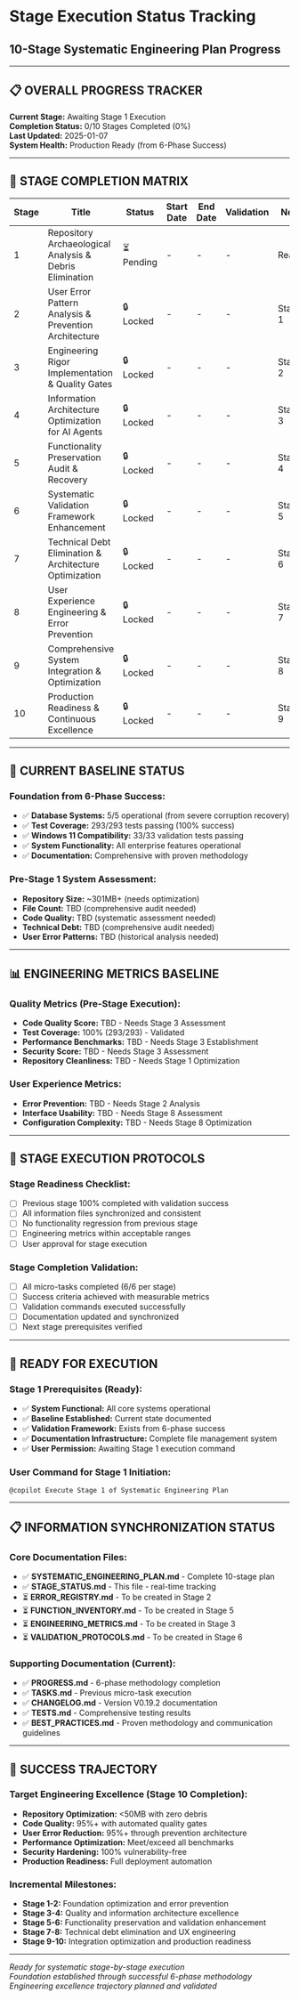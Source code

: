 # Stage Execution Status Tracking
## 10-Stage Systematic Engineering Plan Progress

---

## 📋 **OVERALL PROGRESS TRACKER**

**Current Stage:** Awaiting Stage 1 Execution  
**Completion Status:** 0/10 Stages Completed (0%)  
**Last Updated:** 2025-01-07  
**System Health:** Production Ready (from 6-Phase Success)

---

## 🎯 **STAGE COMPLETION MATRIX**

| Stage | Title | Status | Start Date | End Date | Validation | Next |
|-------|-------|--------|------------|----------|------------|------|
| 1 | Repository Archaeological Analysis & Debris Elimination | ⏳ Pending | - | - | - | Ready |
| 2 | User Error Pattern Analysis & Prevention Architecture | 🔒 Locked | - | - | - | Stage 1 |
| 3 | Engineering Rigor Implementation & Quality Gates | 🔒 Locked | - | - | - | Stage 2 |
| 4 | Information Architecture Optimization for AI Agents | 🔒 Locked | - | - | - | Stage 3 |
| 5 | Functionality Preservation Audit & Recovery | 🔒 Locked | - | - | - | Stage 4 |
| 6 | Systematic Validation Framework Enhancement | 🔒 Locked | - | - | - | Stage 5 |
| 7 | Technical Debt Elimination & Architecture Optimization | 🔒 Locked | - | - | - | Stage 6 |
| 8 | User Experience Engineering & Error Prevention | 🔒 Locked | - | - | - | Stage 7 |
| 9 | Comprehensive System Integration & Optimization | 🔒 Locked | - | - | - | Stage 8 |
| 10 | Production Readiness & Continuous Excellence | 🔒 Locked | - | - | - | Stage 9 |

---

## 🎯 **CURRENT BASELINE STATUS**

### **Foundation from 6-Phase Success:**
- ✅ **Database Systems:** 5/5 operational (from severe corruption recovery)
- ✅ **Test Coverage:** 293/293 tests passing (100% success)
- ✅ **Windows 11 Compatibility:** 33/33 validation tests passing
- ✅ **System Functionality:** All enterprise features operational
- ✅ **Documentation:** Comprehensive with proven methodology

### **Pre-Stage 1 System Assessment:**
- **Repository Size:** ~301MB+ (needs optimization)
- **File Count:** TBD (comprehensive audit needed)
- **Code Quality:** TBD (systematic assessment needed)
- **Technical Debt:** TBD (comprehensive audit needed)
- **User Error Patterns:** TBD (historical analysis needed)

---

## 📊 **ENGINEERING METRICS BASELINE**

### **Quality Metrics (Pre-Stage Execution):**
- **Code Quality Score:** TBD - Needs Stage 3 Assessment
- **Test Coverage:** 100% (293/293) - Validated
- **Performance Benchmarks:** TBD - Needs Stage 3 Establishment
- **Security Score:** TBD - Needs Stage 3 Assessment
- **Repository Cleanliness:** TBD - Needs Stage 1 Optimization

### **User Experience Metrics:**
- **Error Prevention:** TBD - Needs Stage 2 Analysis
- **Interface Usability:** TBD - Needs Stage 8 Assessment
- **Configuration Complexity:** TBD - Needs Stage 8 Optimization

---

## 🔄 **STAGE EXECUTION PROTOCOLS**

### **Stage Readiness Checklist:**
- [ ] Previous stage 100% completed with validation success
- [ ] All information files synchronized and consistent
- [ ] No functionality regression from previous stage
- [ ] Engineering metrics within acceptable ranges
- [ ] User approval for stage execution

### **Stage Completion Validation:**
- [ ] All micro-tasks completed (6/6 per stage)
- [ ] Success criteria achieved with measurable metrics
- [ ] Validation commands executed successfully
- [ ] Documentation updated and synchronized
- [ ] Next stage prerequisites verified

---

## 🚀 **READY FOR EXECUTION**

### **Stage 1 Prerequisites (Ready):**
- ✅ **System Functional:** All core systems operational
- ✅ **Baseline Established:** Current state documented
- ✅ **Validation Framework:** Exists from 6-phase success
- ✅ **Documentation Infrastructure:** Complete file management system
- ✅ **User Permission:** Awaiting Stage 1 execution command

### **User Command for Stage 1 Initiation:**
```
@copilot Execute Stage 1 of Systematic Engineering Plan
```

---

## 📋 **INFORMATION SYNCHRONIZATION STATUS**

### **Core Documentation Files:**
- ✅ **SYSTEMATIC_ENGINEERING_PLAN.md** - Complete 10-stage plan
- ✅ **STAGE_STATUS.md** - This file - real-time tracking
- ⏳ **ERROR_REGISTRY.md** - To be created in Stage 2
- ⏳ **FUNCTION_INVENTORY.md** - To be created in Stage 5
- ⏳ **ENGINEERING_METRICS.md** - To be created in Stage 3
- ⏳ **VALIDATION_PROTOCOLS.md** - To be created in Stage 6

### **Supporting Documentation (Current):**
- ✅ **PROGRESS.md** - 6-phase methodology completion
- ✅ **TASKS.md** - Previous micro-task execution
- ✅ **CHANGELOG.md** - Version V0.19.2 documentation
- ✅ **TESTS.md** - Comprehensive testing results
- ✅ **BEST_PRACTICES.md** - Proven methodology and communication guidelines

---

## 🎯 **SUCCESS TRAJECTORY**

### **Target Engineering Excellence (Stage 10 Completion):**
- **Repository Optimization:** <50MB with zero debris
- **Code Quality:** 95%+ with automated quality gates
- **User Error Reduction:** 95%+ through prevention architecture
- **Performance Optimization:** Meet/exceed all benchmarks
- **Security Hardening:** 100% vulnerability-free
- **Production Readiness:** Full deployment automation

### **Incremental Milestones:**
- **Stage 1-2:** Foundation optimization and error prevention
- **Stage 3-4:** Quality and information architecture excellence
- **Stage 5-6:** Functionality preservation and validation enhancement
- **Stage 7-8:** Technical debt elimination and UX engineering
- **Stage 9-10:** Integration optimization and production readiness

---

*Ready for systematic stage-by-stage execution*  
*Foundation established through successful 6-phase methodology*  
*Engineering excellence trajectory planned and validated*